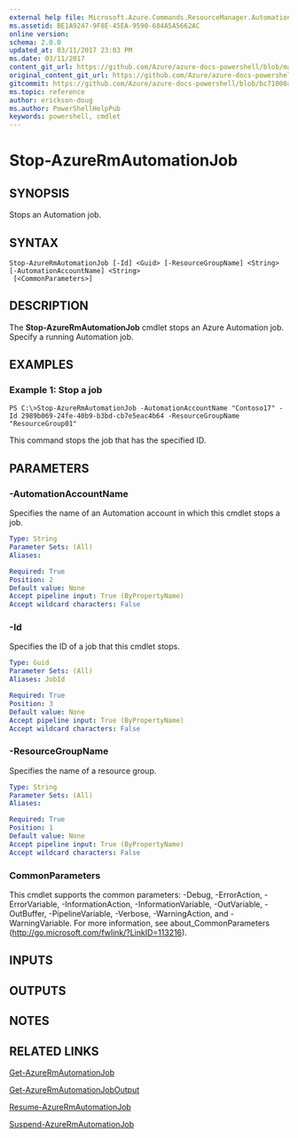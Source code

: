```yaml
---
external help file: Microsoft.Azure.Commands.ResourceManager.Automation.dll-Help.xml
ms.assetid: BE1A9247-9F8E-45EA-9590-684A5A5662AC
online version:
schema: 2.0.0
updated_at: 03/11/2017 23:03 PM
ms.date: 03/11/2017
content_git_url: https://github.com/Azure/azure-docs-powershell/blob/master/azureps-cmdlets-docs/ResourceManager/AzureRM.Automation/v2.6.0/Stop-AzureRMAutomationJob.md
original_content_git_url: https://github.com/Azure/azure-docs-powershell/blob/master/azureps-cmdlets-docs/ResourceManager/AzureRM.Automation/v2.6.0/Stop-AzureRMAutomationJob.md
gitcommit: https://github.com/Azure/azure-docs-powershell/blob/bc71000aa3c7f754b95442dcc415a7324626a15c
ms.topic: reference
author: erickson-doug
ms.author: PowerShellHelpPub
keywords: powershell, cmdlet
---
```


# Stop-AzureRmAutomationJob

## SYNOPSIS
Stops an Automation job.

## SYNTAX

```
Stop-AzureRmAutomationJob [-Id] <Guid> [-ResourceGroupName] <String> [-AutomationAccountName] <String>
 [<CommonParameters>]
```

## DESCRIPTION
The **Stop-AzureRmAutomationJob** cmdlet stops an Azure Automation job.
Specify a running Automation job.

## EXAMPLES

### Example 1: Stop a job
```
PS C:\>Stop-AzureRmAutomationJob -AutomationAccountName "Contoso17" -Id 2989b069-24fe-40b9-b3bd-cb7e5eac4b64 -ResourceGroupName "ResourceGroup01"
```

This command stops the job that has the specified ID.

## PARAMETERS

### -AutomationAccountName
Specifies the name of an Automation account in which this cmdlet stops a job.

```yaml
Type: String
Parameter Sets: (All)
Aliases: 

Required: True
Position: 2
Default value: None
Accept pipeline input: True (ByPropertyName)
Accept wildcard characters: False
```

### -Id
Specifies the ID of a job that this cmdlet stops.

```yaml
Type: Guid
Parameter Sets: (All)
Aliases: JobId

Required: True
Position: 3
Default value: None
Accept pipeline input: True (ByPropertyName)
Accept wildcard characters: False
```

### -ResourceGroupName
Specifies the name of a resource group.

```yaml
Type: String
Parameter Sets: (All)
Aliases: 

Required: True
Position: 1
Default value: None
Accept pipeline input: True (ByPropertyName)
Accept wildcard characters: False
```

### CommonParameters
This cmdlet supports the common parameters: -Debug, -ErrorAction, -ErrorVariable, -InformationAction, -InformationVariable, -OutVariable, -OutBuffer, -PipelineVariable, -Verbose, -WarningAction, and -WarningVariable. For more information, see about_CommonParameters (http://go.microsoft.com/fwlink/?LinkID=113216).

## INPUTS

## OUTPUTS

## NOTES

## RELATED LINKS

[Get-AzureRmAutomationJob](./Get-AzureRMAutomationJob.md)

[Get-AzureRmAutomationJobOutput](./Get-AzureRMAutomationJobOutput.md)

[Resume-AzureRmAutomationJob](./Resume-AzureRMAutomationJob.md)

[Suspend-AzureRmAutomationJob](./Suspend-AzureRMAutomationJob.md)


